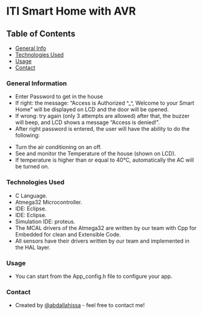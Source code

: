 # ITI Smart Home with AVR


## Table of Contents
* [General Info](#general-information)
* [Technologies Used](#technologies-used)
* [Usage](#usage)
* [Contact](#contact)


### General Information

- Enter Password to get in the house
-	If right: the message: “Access is Authorized ^_^, Welcome to your Smart Home” will be displayed on LCD and the door will be opened.
-	If wrong: try again (only 3 attempts are allowed) after that, the buzzer will beep, and LCD shows a message “Access is denied!”.
-	After right password is entered, the user will have the ability to do the following:
  *	Turn the air conditioning on an off.
  *	See and monitor the Temperature of the house (shown on LCD).
  *	If temperature is higher than or equal to 40°C, automatically the AC will be turned on.


### Technologies Used

- C Language.
- Atmega32 Microcontroller.
- IDE: Eclipse.
- IDE: Eclipse.
- Simulation IDE: proteus.
- The MCAL drivers of the Atmega32 are written by our team with Cpp for Embedded for clean and Extensible Code.
- All sensors have their drivers written by our team and implemented in the HAL layer.


### Usage

- You can start from the App_config.h file to configure your app.


### Contact
- Created by [@abdallahissa](https://www.linkedin.com/in/abdallaissa/) - feel free to contact me!

